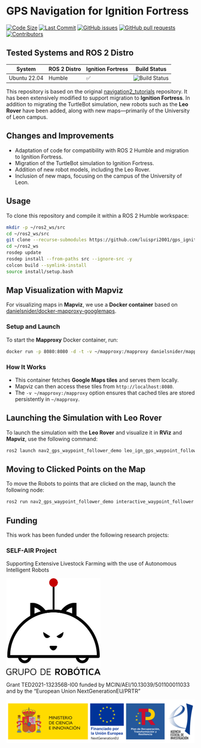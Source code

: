 # GPS Navigation for Ignition Fortress

[![Code Size](https://img.shields.io/github/languages/code-size/luispri2001/gps_ignition_simulation.svg)](https://github.com/luispri2001/gps_ignition_simulation) [![Last Commit](https://img.shields.io/github/last-commit/luispri2001/gps_ignition_simulation.svg)](https://github.com/luispri2001/gps_ignition_simulation/commits/main) [![GitHub issues](https://img.shields.io/github/issues/luispri2001/gps_ignition_simulation)](https://github.com/luispri2001/gps_ignition_simulation/issues) [![GitHub pull requests](https://img.shields.io/github/issues-pr/luispri2001/gps_ignition_simulation)](https://github.com/luispri2001/gps_ignition_simulation/pulls) [![Contributors](https://img.shields.io/github/contributors/luispri2001/gps_ignition_simulation.svg)](https://github.com/luispri2001/gps_ignition_simulation/graphs/contributors)

## Tested Systems and ROS 2 Distro
| System        | ROS 2 Distro | Ignition Fortress | Build Status |
|---------------|--------------|-------------------|--------------|
| Ubuntu 22.04  | Humble       | ✅                | ![Build Status](https://github.com/luispri2001/gps_ignition_simulation/actions/workflows/main.yml/badge.svg?branch=main) |

This repository is based on the original [navigation2_tutorials](https://github.com/ros-planning/navigation2_tutorials) repository. It has been extensively modified to support migration to **Ignition Fortress**. In addition to migrating the TurtleBot simulation, new robots such as the **Leo Rover** have been added, along with new maps—primarily of the University of Leon campus.

## Changes and Improvements
- Adaptation of code for compatibility with ROS 2 Humble and migration to Ignition Fortress.
- Migration of the TurtleBot simulation to Ignition Fortress.
- Addition of new robot models, including the Leo Rover.
- Inclusion of new maps, focusing on the campus of the University of Leon.

## Usage
To clone this repository and compile it within a ROS 2 Humble workspace:

```sh
mkdir -p ~/ros2_ws/src
cd ~/ros2_ws/src
git clone --recurse-submodules https://github.com/luispri2001/gps_ignition_simulation.git
cd ~/ros2_ws
rosdep update
rosdep install --from-paths src --ignore-src -y
colcon build --symlink-install
source install/setup.bash
```

## **Map Visualization with Mapviz**
For visualizing maps in **Mapviz**, we use a **Docker container** based on [danielsnider/docker-mapproxy-googlemaps](https://github.com/danielsnider/docker-mapproxy-googlemaps).  

### **Setup and Launch**
To start the **Mapproxy** Docker container, run:  

```sh
docker run -p 8080:8080 -d -t -v ~/mapproxy:/mapproxy danielsnider/mapproxy
```

### **How It Works**
- This container fetches **Google Maps tiles** and serves them locally.  
- Mapviz can then access these tiles from `http://localhost:8080`.  
- The `-v ~/mapproxy:/mapproxy` option ensures that cached tiles are stored persistently in `~/mapproxy`.  

## Launching the Simulation with Leo Rover

To launch the simulation with the **Leo Rover** and visualize it in **RViz** and **Mapviz**, use the following command:

```sh
ros2 launch nav2_gps_waypoint_follower_demo leo_ign_gps_waypoint_follower.launch.py use_rviz:=true use_mapviz:=true
```

## Moving to Clicked Points on the Map

To move the Robots to points that are clicked on the map, launch the following node:

```sh
ros2 run nav2_gps_waypoint_follower_demo interactive_waypoint_follower
```

## Funding

This work has been funded under the following research projects:

### SELF-AIR Project

Supporting Extensive Livestock Farming with the use of Autonomous Intelligent Robots

<img src="https://raw.githubusercontent.com/shepherd-robot/.github/main/profile/robotics_wolf_minimal.png" alt="SELF_AIR_logo" width="50%" height="50%">

Grant TED2021-132356B-I00 funded by MCIN/AEI/10.13039/501100011033 and by the “European Union NextGenerationEU/PRTR”

![SELF_AIR_EU eu_logo](https://raw.githubusercontent.com/shepherd-robot/.github/main/profile/micin-financiadoUEnextgeneration-prtr-aei.png)
